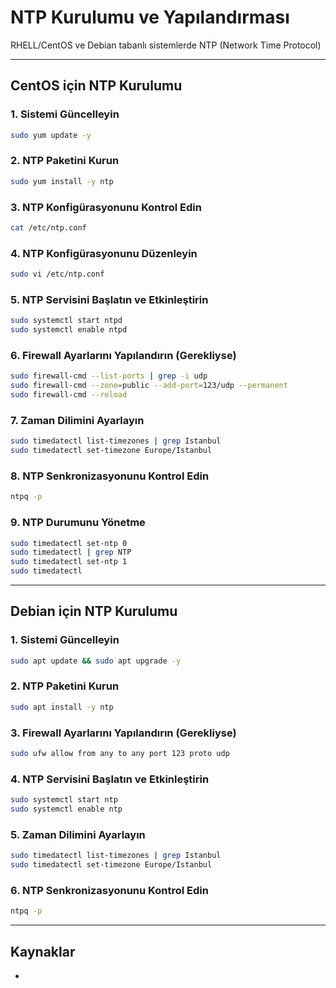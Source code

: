 # NTP Kurulumu ve Yapılandırması

RHELL/CentOS ve Debian tabanlı sistemlerde NTP (Network Time Protocol)

---

## CentOS için NTP Kurulumu

### 1. Sistemi Güncelleyin
```sh
sudo yum update -y
```

### 2. NTP Paketini Kurun
```sh
sudo yum install -y ntp
```

### 3. NTP Konfigürasyonunu Kontrol Edin
```sh
cat /etc/ntp.conf
```

### 4. NTP Konfigürasyonunu Düzenleyin
```sh
sudo vi /etc/ntp.conf
```

### 5. NTP Servisini Başlatın ve Etkinleştirin
```sh
sudo systemctl start ntpd
sudo systemctl enable ntpd
```

### 6. Firewall Ayarlarını Yapılandırın (Gerekliyse)
```sh
sudo firewall-cmd --list-ports | grep -i udp
sudo firewall-cmd --zone=public --add-port=123/udp --permanent
sudo firewall-cmd --reload
```

### 7. Zaman Dilimini Ayarlayın
```sh
sudo timedatectl list-timezones | grep Istanbul
sudo timedatectl set-timezone Europe/Istanbul
```

### 8. NTP Senkronizasyonunu Kontrol Edin
```sh
ntpq -p
```

### 9. NTP Durumunu Yönetme
```sh
sudo timedatectl set-ntp 0
sudo timedatectl | grep NTP
sudo timedatectl set-ntp 1
sudo timedatectl
```

---

## Debian için NTP Kurulumu

### 1. Sistemi Güncelleyin
```sh
sudo apt update && sudo apt upgrade -y
```

### 2. NTP Paketini Kurun
```sh
sudo apt install -y ntp
```

### 3. Firewall Ayarlarını Yapılandırın (Gerekliyse)
```sh
sudo ufw allow from any to any port 123 proto udp
```

### 4. NTP Servisini Başlatın ve Etkinleştirin
```sh
sudo systemctl start ntp
sudo systemctl enable ntp
```

### 5. Zaman Dilimini Ayarlayın
```sh
sudo timedatectl list-timezones | grep Istanbul
sudo timedatectl set-timezone Europe/Istanbul
```

### 6. NTP Senkronizasyonunu Kontrol Edin
```sh
ntpq -p
```

---

## Kaynaklar
- 

